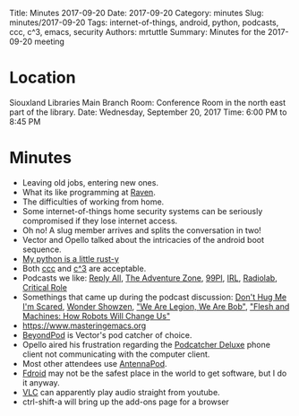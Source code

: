 Title: Minutes 2017-09-20
Date: 2017-09-20
Category: minutes
Slug: minutes/2017-09-20
Tags: internet-of-things, android, python, podcasts, ccc, c^3, emacs, security
Authors: mrtuttle
Summary: Minutes for the 2017-09-20 meeting

Location
========

Siouxland Libraries Main Branch
Room: Conference Room in the north east part of the library.
Date: Wednesday, September 20, 2017
Time: 6:00 PM to 8:45 PM

Minutes
=======

*  Leaving old jobs, entering new ones.
*  What its like programming at [Raven](http://ravenind.com/).
*  The difficulties of working from home.
*  Some internet-of-things home security systems can be seriously compromised if they lose internet access.
*  Oh no!  A slug member arrives and splits the conversation in two!
*  Vector and Opello talked about the intricacies of the android boot sequence.
*  [My python is a little rust-y](https://www.youtube.com/watch?v=3CwJ0MH-4MA)
*  Both [ccc](https://www.ccc.de/en/) and [c^3](https://tickets.events.ccc.de/34c3/) are acceptable.
*  Podcasts we like: [Reply All](https://gimletmedia.com/reply-all/), [The Adventure Zone](http://www.maximumfun.org/shows/adventure-zone), [99PI](https://99percentinvisible.org/), [IRL](https://irlpodcast.org/), [Radiolab](http://www.radiolab.org/),  [Critical Role](http://geekandsundry.com/shows/critical-role/)
*  Somethings that came up during the podcast discussion: [Don't Hug Me I'm Scared](http://beckyandjoes.com/dont-hug-me-im-scared/), [Wonder Showzen](https://en.wikipedia.org/wiki/Wonder_Showzen), ["We Are Legion, We Are Bob"](https://en.wikipedia.org/wiki/We_Are_Legion_(We_Are_Bob)), ["Flesh and Machines: How Robots Will Change Us"](https://www.amazon.com/Flesh-Machines-Robots-Will-Change/dp/037572527X)
*  <https://www.masteringemacs.org>
*  [BeyondPod](http://www.beyondpod.mobi/android/index.htm) is Vector's pod catcher of choice.
*  Opello aired his frustration regarding the [Podcatcher Deluxe](http://www.podcatcher-deluxe.com/) phone client not communicating with the computer client.
*  Most other attendees use [AntennaPod](http://www.podcatcher-deluxe.com/).
*  [Fdroid](https://f-droid.org/) may not be the safest place in the world to get software, but I do it anyway.
*  [VLC](http://www.videolan.org/vlc/) can apparently play audio straight from youtube.
*  ctrl-shift-a will bring up the add-ons page for a browser
